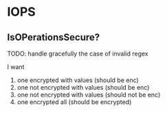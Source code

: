 # IOPS

## IsOPerationsSecure?

TODO: handle gracefully the case of invalid regex


I want
1. one encrypted with values (should be enc)
2. one not encrypted with values (should be enc)
3. one not encrypted with values (should not be enc)
4. one encrypted all (should be encrypted)